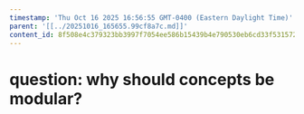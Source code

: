 ```yaml
---
timestamp: 'Thu Oct 16 2025 16:56:55 GMT-0400 (Eastern Daylight Time)'
parent: '[[../20251016_165655.99cf8a7c.md]]'
content_id: 8f508e4c379323bb3997f7054ee586b15439b4e790530eb6cd33f53157280b82
---
```


# question: why should concepts be modular?
